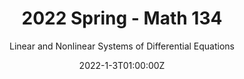 ---
title: 2022 Spring - Math 134
subtitle: Linear and Nonlinear Systems of Differential Equations
draft: false
featured: true
date: 2022-1-3T01:00:00Z
show_date: false
image:
  filename: featured
  focal_point: Smart
  preview_only: false
---